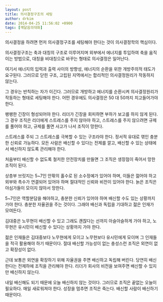 ```yaml
---
layout: post
title: 의사결정구조의 세팅
author: drkim
date: 2014-04-25 11:56:02 +0900
tags: [깨달음의대화]
---
```

의사결정을 하려면 먼저 의사결정구조를 세팅해야 한다는 것이 의사결정학의 핵심이다. 

  


의사결정구조는 축과 대칭의 구조로 이루어지며 외부에서 에너지를 투입하여 축을 움직이는 방법으로, 대칭을 비대칭으로 바꾸는 형태로 의사결정은 일어난다. 

  


여기서 에너지의 입력과 출력 사이의 방향성, 에너지의 순환을 위한 개방주의적 태도가 요구된다. 그러므로 닫힌 구조, 고립된 지역에서는 합리적인 의사결정원리가 작동하지 않는다. 

  


그 경우는 반칙하는 자가 이긴다. 그러므로 개방하고 에너지를 순환시켜 의사결정원리가 작동하는 형태로 세팅해야 한다. 어떤 경우에도 의사결정은 50 대 50까지 치고들어가야 한다. 

  


팽팽한 긴장이 형성되어야 한다. 리더가 긴장을 회피하면 부하가 보고를 하지 않게 된다. 그 경우 조직은 리더에게 스트레스를 주지 않아야 하고, 스트레스를 주지 않으려면 규제를 풀어야 하고, 규제를 풀면 사고가 나서 조직이 망한다. 

  


스트레스를 주되 그 스트레스를 극복할 수 있는 구조라야 한다. 정서적 유대로 엮인 충분한 신뢰로 가능하다. 모든 사람은 배신할 수 있다는 전제를 깔고, 배신할 수 있는 상태에서 배신하지 않도록 관리해야 한다. 

  


처음부터 배신할 수 없도록 철저한 안전장치를 만들면 그 조직은 생장점이 죽어서 망한 조직이 된다. 

  


상층부 브릿지는 5~7인 안팎의 홀수로 된 소수정예가 있어야 하며, 이들은 젊어야 하고 외부와 촉수가 연결되어 있어야 하며 절대적인 신뢰와 비전이 있어야 한다. 늙은 조직은 야심가들이 모이지 않아서 망한다. 

  


5~7인은 역할분담을 해야하고, 충분한 신뢰가 있어야 하며 배신할 수도 있는 상황까지 가야 한다. 충분한 자율권을 주는 것이다. 그래야 배신과 독립을 기대하고 젊은 인재가 모여든다. 

  


김대중은 노무현이 배신할 수 있고 그래도 괜찮다는 선까지 아슬아슬하게 가야 하고, 노무현은 유시민이 배신할 수 있다는 상황까지 가야 한다. 

  


젊은 인재들은 김대중보다 노무현에게 모이고 노무현보다 유시민에게 모이며 그 인재들을 적극 활용해야 하기 때문이다. 절대 배신할 가능성이 없는 충성스런 조직은 외연이 없고 확장성이 없다. 

  


근데 보통은 외연을 확장하기 위해 자율권을 주면 배신하고 독립해 버린다. 당연히 배신한다는 전제하에 조직을 관리해야 한다. 리더가 회사의 비전을 보여주면 배신할 수 있지만 배신하지 않는다. 

  


내일 배신해도 되기 때문에 오늘 배신하지 않는 것이다. 그러므로 조직은 끝없는 오늘이 필요하다. 매일 새로워져야 한다. 성장을 멈추면 조직은 죽는다. 배신할 사람이 배신하기 때문이다.